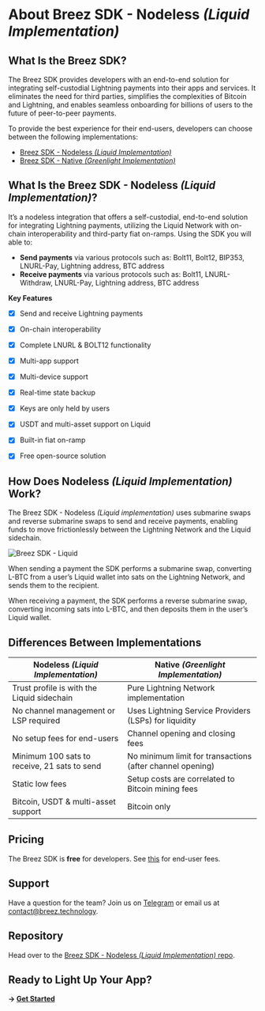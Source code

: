 # About Breez SDK - Nodeless *(Liquid Implementation)*

## **What Is the Breez SDK?**

The Breez SDK provides developers with an end-to-end solution for integrating self-custodial Lightning payments into their apps and services. It eliminates the need for third parties, simplifies the complexities of Bitcoin and Lightning, and enables seamless onboarding for billions of users to the future of peer-to-peer payments.

To provide the best experience for their end-users, developers can choose between the following implementations:

- [Breez SDK - Nodeless *(Liquid Implementation)*](https://sdk-doc-liquid.breez.technology/)
- [Breez SDK - Native *(Greenlight Implementation)*](https://sdk-doc.breez.technology/)


## **What Is the Breez SDK - Nodeless *(Liquid Implementation)*?**

It’s a nodeless integration that offers a self-custodial, end-to-end solution for integrating Lightning payments, utilizing the Liquid Network with on-chain interoperability and third-party fiat on-ramps. Using the SDK you will able to:
- **Send payments** via various protocols such as: Bolt11, Bolt12, BIP353, LNURL-Pay, Lightning address, BTC address
- **Receive payments** via various protocols such as: Bolt11, LNURL-Withdraw, LNURL-Pay, Lightning address, BTC address
  
**Key Features**

- [x] Send and receive Lightning payments 
- [x] On-chain interoperability
- [x] Complete LNURL & BOLT12 functionality
- [x] Multi-app support
- [x] Multi-device support
- [x] Real-time state backup
- [x] Keys are only held by users
- [x] USDT and multi-asset support on Liquid
- [x] Built-in fiat on-ramp
- [x] Free open-source solution


## How Does Nodeless *(Liquid Implementation)* Work?

The Breez SDK - Nodeless *(Liquid implementation)* uses submarine swaps and reverse submarine swaps to send and receive payments, enabling funds to move frictionlessly between the Lightning Network and the Liquid sidechain.

![Breez SDK - Liquid](../images/BreezSDK_Liquid.png)

When sending a payment the SDK performs a submarine swap, converting L-BTC from a user’s Liquid wallet into sats on the Lightning Network, and sends them to the recipient. 

When receiving a payment, the SDK performs a reverse submarine swap, converting incoming sats into L-BTC, and then deposits them in the user’s Liquid wallet.


## **Differences Between Implementations**

| Nodeless *(Liquid Implementation)* | Native *(Greenlight Implementation)* |
| --- | --- |
| Trust profile is with the Liquid sidechain | Pure Lightning Network implementation |
| No channel management or LSP required | Uses Lightning Service Providers (LSPs) for liquidity |
| No setup fees for end-users | Channel opening and closing fees |
| Minimum 100 sats to receive, 21 sats to send | No minimum limit for transactions (after channel opening) |
| Static low fees | Setup costs are correlated to Bitcoin mining fees |
| Bitcoin, USDT & multi-asset support | Bitcoin only |

## Pricing

The Breez SDK is **free** for developers. 
See [this](https://sdk-doc-liquid.breez.technology/guide/end-user_fees.html) for end-user fees.


## Support

Have a question for the team? Join us on [Telegram](https://t.me/breezsdk) or email us at <contact@breez.technology>.


## Repository

Head over to the [Breez SDK - Nodeless *(Liquid Implementation)* repo](https://github.com/breez/breez-sdk-liquid).


## Ready to Light Up Your App? 
**→ [Get Started](https://sdk-doc-liquid.breez.technology/guide/getting_started.html)** 



